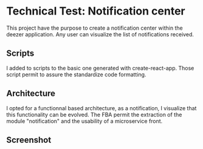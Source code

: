 # Technical Test: Notification center

This project have the purpose to create a notification center within the deezer application. Any user can visualize the
list of notifications received.

## Scripts

I added to scripts to the basic one generated with create-react-app. Those script permit to assure the standardize code
formatting.

## Architecture

I opted for a functionnal based architecture, as a notification, I visualize that this functionality can be evolved.
The FBA permit the extraction of the module "notification" and the usability of a microservice front.

## Screenshot
